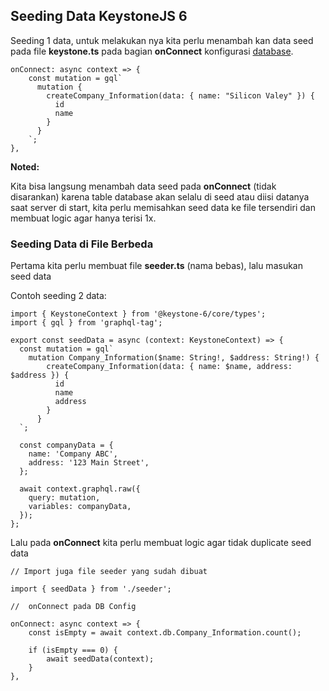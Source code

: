 ## Seeding Data KeystoneJS 6

Seeding 1 data, untuk melakukan nya kita perlu menambah kan data seed pada file **keystone.ts** pada bagian **onConnect** konfigurasi [database](./Database.md).

```
onConnect: async context => {
    const mutation = gql`
      mutation {
        createCompany_Information(data: { name: "Silicon Valey" }) {
          id
          name
        }
      }
    `;
},
```

**Noted:**

Kita bisa langsung menambah data seed pada **onConnect** (tidak disarankan) karena table database akan selalu di seed atau diisi datanya saat server di start, kita perlu memisahkan seed data ke file tersendiri dan membuat logic agar hanya terisi 1x.

### Seeding Data di File Berbeda

Pertama kita perlu membuat file **seeder.ts** (nama bebas), lalu masukan seed data

Contoh seeding 2 data:

```
import { KeystoneContext } from '@keystone-6/core/types';
import { gql } from 'graphql-tag';

export const seedData = async (context: KeystoneContext) => {
  const mutation = gql`
    mutation Company_Information($name: String!, $address: String!) {
        createCompany_Information(data: { name: $name, address: $address }) {
          id
          name
          address
        }
      }
  `;

  const companyData = {
    name: 'Company ABC',
    address: '123 Main Street',
  };

  await context.graphql.raw({
    query: mutation,
    variables: companyData,
  });
};
```

Lalu pada **onConnect** kita perlu membuat logic agar tidak duplicate seed data

```
// Import juga file seeder yang sudah dibuat

import { seedData } from './seeder';

//  onConnect pada DB Config

onConnect: async context => {
    const isEmpty = await context.db.Company_Information.count();

    if (isEmpty === 0) {
        await seedData(context);
    }
},
```

